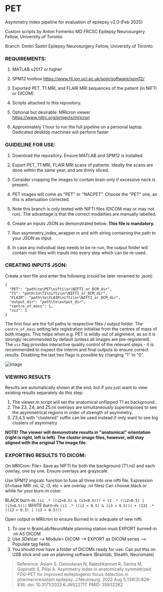 # PET
Asymmetry Index pipeline for evaluation of epilepsy
v2.0 (Feb 2025)

Custom scripts by Anton Fomenko MD FRCSC
Epilepsy Neurosurgery Fellow, University of Toronto

Branch: Dmitri Šastin
Epilepsy Neurosurgery Fellow, University of Toronto

### REQUIREMENTS:

1. MATLAB v2017 or higher

2. SPM12 toolbox https://www.fil.ion.ucl.ac.uk/spm/software/spm12/

3. Exported PET, T1 MRI, and FLAIR MRI sequences of the patient (in NIFTI or DICOM)

4. Scripts attached to this repository.

5. Optional but desirable: MRIcron viewer  https://www.nitrc.org/projects/mricron

6. Approximately 1 hour to run the full pipeline on a personal laptop. Dedicated desktop machines will perform faster


### GUIDELINE FOR USE:

1. Download the repository. Ensure MATLAB and SPM12 is installed.

2. Export PET, T1 MRI, FLAIR MRI scans of patients. Ideally the scans are done within the same year, and are thinly sliced. 

3. Consider cropping the images to contain brain only if excessive neck is present.

4. PET images will come as "PET" or "NACPET". Choose the "PET" one, as this is attenuation corrected.

5. Note this branch is only tested with NIFTI files (DICOM may or may not run). The advantage is that the correct modalities are manually labelled.

6. Create an inputs JSON as demonstrated below. **This file is mandatory.**

7. Run asymmetry_index_wrapper.m and with string containing the path to your JSON as input.

8. In case any individual step needs to be re-run, the output folder will contain mat-files with inputs into every step which can be re-used.


### CREATING INPUTS JSON:

Create a text file and enter the following (could be later renamed to .json):

```
{
  "PET": "path\to\PET\nifti\or\NIFTI_or_DCM_dir",
  "T1": "path\to\T1\nifti\or\NIFTI_or_DCM_dir",
  "FLAIR": "path\to\FLAIR\nifti\or\NIFTI_or_DCM_dir",
  "output_dir": "path\to\output_dir",
  "centre_of_mass": 1,
  "viz": 1
}
```

The first four are the full paths to respective files / output folder. The `centre_of_mass` setting lets registration initialise from the centres of mass of both images. This helps when e.g. PET is wildly out of alignment, as so it is strongly recommended by default (unless all images are pre-registered). The `viz` flag provides interactive quality control of the relevant steps - it is recommended to inspect the interim and final outputs to ensure correct results. Disabling the last two flags is possible by changing "1" to "0".

![image](https://github.com/user-attachments/assets/987a5f85-21a7-4577-90c3-9b2f703ef9be)


### VIEWING RESULTS 

Results are automatically shown at the end, but if you just want to view existing results separately do this step:

1. The viewer.m script will set the anatomical unflipped T1 as background..
2. The Z3, Z4, and Z5.nii overlays are simultaneously superimposed to see the asymmetrical regions in order of strength of asymmetry. 
3. Z3,4,5 with "clustered" suffix can be used instead if only want to see big clusters of asymmetry

**NOTE! The viewer will demonstrate results in "anatomical" orientation (right is right, left is left). The cluster image files, however, will stay aligned with the original T1w image file.**


### EXPORTING RESULTS TO DICOM:

On MRICron: File> Save as NIFTI for both the background (T1.nii) and each overlay, one by one. Ensure overlays are grayscale.

Use SPM12 imgcalc function to fuse all three into one nifti file. Expression (i1=base MRI .nii, i2, i3, etc = are overlay .nii files)
Can choose black or white for your burn-in color:

BLACK burn-in: `(i1 .* ((i2<0.5) & (i3<0.5))) + (1 .* ((i2>0.5) | (i3>0.5)))`
WHITE burn-in: `(i1 .* ((i2 < 0.5) & (i3 < 0.5))) + (131 .* ((i2 > 0.5) | (i3 > 0.5)))`

Open output in MRIcron to ensure Burned in is adequate of new nifti. 

1. To use in BrainLab/NeuroMate planning station must EXPORT burned-in .nii AS DICOM 
2. Use 3Dslicer --> Module> DICOM  --> EXPORT as DICOM series --> Populate tag fields.
3. You should now have a folder of DICOMs ready for use. Can put this on USB stick and use on planning software (Brainlab, Stealth, Neuromate)


> Reference: Aslam S, Damodaran N, Rajeshkannan R, Sarma M, Gopinath S, Pillai A. Asymmetry index in anatomically symmetrized FDG-PET for improved epileptogenic focus detection in pharmacoresistant epilepsy. J Neurosurg. 2022 Aug 5;138(3):828-836. doi: 10.3171/2022.6.JNS22717. PMID: 35932262
